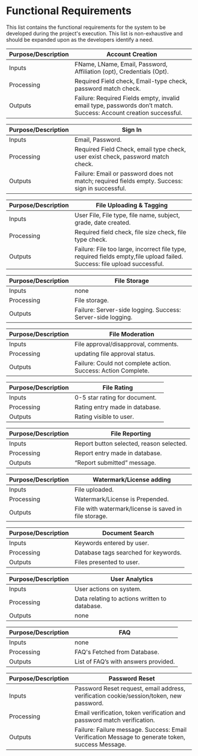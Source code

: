 # Functional Requirements

This list contains the functional requirements for the system to be developed during the
project's execution. This list is non-exhaustive and should be expanded upon as the
developers identify a need.

| Purpose/Description | Account Creation |
| --- | --- |
| Inputs | FName, LName, Email, Password, Affiliation (opt), Credentials (Opt). |
| Processing | Required Field check, Email-type check, password match check. | 
| Outputs | Failure: Required Fields empty, invalid email type, passwords don’t match. Success: Account creation successful. |

| Purpose/Description | Sign In |
| --- | --- |
| Inputs | Email, Password. |
| Processing | Required Field Check, email type check, user exist check, password match check. | 
| Outputs | Failure: Email or password does not match; required fields empty. Success: sign in successful. |

| Purpose/Description | File Uploading & Tagging |
| --- | --- |
| Inputs | User File, File type, file name, subject, grade, date created. |
| Processing | Required field check, file size check, file type check. | 
| Outputs | Failure: File too large, incorrect file type, required fields empty,file upload failed. Success: file upload successful. |

| Purpose/Description | File Storage |
| --- | --- |
| Inputs | none |
| Processing | File storage. | 
| Outputs | Failure: Server-side logging. Success: Server-side logging. |

| Purpose/Description | File Moderation |
| --- | --- |
| Inputs | File approval/disapproval, comments. |
| Processing | updating file approval status. | 
| Outputs | Failure: Could not complete action. Success: Action Complete. |

| Purpose/Description | File Rating |
| --- | --- |
| Inputs | 0-5 star rating for document. |
| Processing | Rating entry made in database. | 
| Outputs | Rating visible to user. |

| Purpose/Description | File Reporting |
| --- | --- |
| Inputs | Report button selected, reason selected. |
| Processing | Report entry made in database. | 
| Outputs | “Report submitted” message. |

| Purpose/Description | Watermark/License adding |
| --- | --- |
| Inputs | File uploaded. |
| Processing | Watermark/License is Prepended. | 
| Outputs | File with watermark/license is saved in file storage. |

| Purpose/Description | Document Search |
| --- | --- |
| Inputs | Keywords entered by user. |
| Processing | Database tags searched for keywords. | 
| Outputs | Files presented to user. |

| Purpose/Description | User Analytics |
| --- | --- |
| Inputs | User actions on system. |
| Processing | Data relating to actions written to database. | 
| Outputs | none |

| Purpose/Description | FAQ |
| --- | --- |
| Inputs | none |
| Processing | FAQ's Fetched from Database. | 
| Outputs | List of FAQ’s with answers provided. |

| Purpose/Description | Password Reset |
| --- | --- |
| Inputs | Password Reset request, email address, verification cookie/session/token, new password. |
| Processing | Email verification, token verification and password match verification. | 
| Outputs | Failure: Failure message. Success: Email Verification Message to generate token, success Message. |







